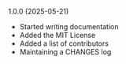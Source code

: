 1.0.0 (2025-05-21)

- Started writing documentation
- Added the MIT License
- Added a list of contributors
- Maintaining a CHANGES log
